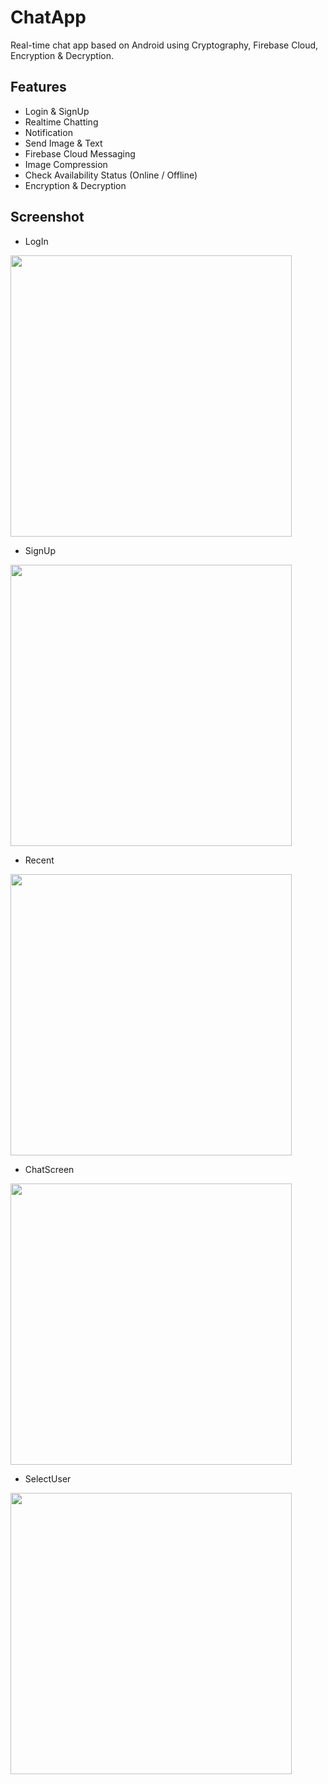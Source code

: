 
# ChatApp

Real-time chat app based on Android using Cryptography, Firebase Cloud, Encryption & Decryption.


## Features

- Login & SignUp
- Realtime Chatting
- Notification
- Send Image & Text
- Firebase Cloud Messaging
- Image Compression
- Check Availability Status (Online / Offline)
- Encryption & Decryption

## Screenshot

- LogIn
<img src="LogIn.jpg" width="450">

- SignUp
<img src="SignUp.jpg" width="450">

- Recent
<img src="Recent.jpg" width="450">

- ChatScreen
<img src="Chat.jpg" width="450">

- SelectUser
<img src="SelectUser.jpg" width="450">
